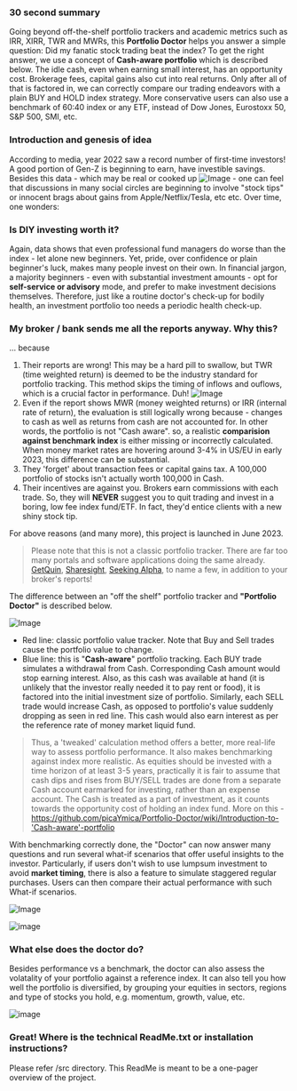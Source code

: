 ### 30 second summary
Going beyond off-the-shelf portfolio trackers and academic metrics such as IRR, XIRR, TWR and MWRs, this **Portfolio Doctor** helps you answer a simple question: Did my fanatic stock trading beat the index? To get the right answer, we use a concept of **Cash-aware portfolio** which is described below. The idle cash, even when earning small interest, has an opportunity cost. Brokerage fees, capital gains also cut into real returns. Only after all of that is factored in, we can correctly compare our trading endeavors with a plain BUY and HOLD index strategy. More conservative users can also use a benchmark of 60:40 index or any ETF, instead of Dow Jones, Eurostoxx 50, S&P 500, SMI, etc. 

### Introduction and genesis of idea
According to media, year 2022 saw a record number of first-time investors! A good portion of Gen-Z is beginning to earn, have investible savings. Besides this data - which may be real or cooked up ![Image](https://user-images.githubusercontent.com/20066864/243864065-292f45a0-8d9f-4091-963b-ec8aee2791c9.png) - one can feel that discussions in many social circles are beginning to involve "stock tips" or innocent brags about gains from Apple/Netflix/Tesla, etc etc. Over time, one wonders:

### Is DIY investing worth it? 

Again, data shows that even professional fund managers do worse than the index - let alone new beginners. Yet, pride, over confidence or plain beginner's luck, makes many people invest on their own. In financial jargon, a majority beginners - even with substantial investment amounts - opt for **self-service or advisory** mode, and prefer to make investment decisions themselves. Therefore, just like a routine doctor's check-up for bodily health, an investment portfolio too needs a periodic health check-up.

### My broker / bank sends me all the reports anyway. Why this?

... because
1. Their reports are wrong! This may be a hard pill to swallow, but TWR (time weighted return) is deemed to be the industry standard for portfolio tracking. This method skips the timing of inflows and ouflows, which is a crucial factor in performance. Duh!  ![Image](https://user-images.githubusercontent.com/20066864/243864329-9cc0cc55-bd70-4fc0-bd2d-0f714a5a063f.png)
2. Even if the report shows MWR (money weighted returns) or IRR (internal rate of return), the evaluation is still logically wrong because - changes to cash as well as returns from cash are not accounted for. In other words, the portfolio is not "Cash aware". so, a realistic **comparision against benchmark index** is either missing or incorrectly calculated. When money market rates are hovering around 3-4% in US/EU in early 2023, this difference can be substantial.
3. They 'forget' about transaction fees or capital gains tax. A 100,000 portfolio of stocks isn't actually worth 100,000 in Cash.
4. Their incentives are against you. Brokers earn commissions with each trade. So, they will **NEVER** suggest you to quit trading and invest in a boring, low fee index fund/ETF. In fact, they'd entice clients with a new shiny stock tip.

For above reasons (and many more), this project is launched in June 2023.

> Please note that this is not a classic portfolio tracker. There are far too many portals and software applications doing the same already. [GetQuin](getquin.com), [Sharesight](https://www.sharesight.com), [Seeking Alpha](https://seekingalpha.com), to name a few, in addition to your broker's reports!

The difference between an "off the shelf" portfolio tracker and **"Portfolio Doctor"** is described below. 

![Image](https://user-images.githubusercontent.com/20066864/243858729-5bbe9e64-e845-442c-8245-cb283704abda.png)

- Red line: classic portfolio value tracker. Note that Buy and Sell trades cause the portfolio value to change. 
- Blue line: this is "**Cash-aware**" portfolio tracking. Each BUY trade simulates a withdrawal from Cash. Corresponding Cash amount would stop earning interest. Also, as this cash was available at hand (it is unlikely that the investor really needed it to pay rent or food), it is factored into the initial investment size of portfolio. Similarly, each SELL trade would increase Cash, as opposed to portfolio's value suddenly dropping as seen in red line. This cash would also earn interest as per the reference rate of money market liquid fund. 

> Thus, a 'tweaked' calculation method offers a better, more real-life way to assess portfolio performance. It also makes benchmarking against index more realistic. As equities should be invested with a time horizon of at least 3-5 years, practically it is fair to assume that cash dips and rises from BUY/SELL trades are done from a separate Cash account earmarked for investing, rather than an expense account. The Cash is treated as a part of investment, as it counts towards the opportunity cost of holding an index fund. More on this - https://github.com/picaYmica/Portfolio-Doctor/wiki/Introduction-to-'Cash-aware'-portfolio 

With benchmarking correctly done, the "Doctor" can now answer many questions and run several what-if scenarios that offer useful insights to the investor. Particularly, if users don't wish to use lumpsum investment to avoid **market timing**, there is also a feature to simulate staggered regular purchases. Users can then compare their actual performance with such What-if scenarios.

![Image](https://user-images.githubusercontent.com/20066864/243866423-378681d8-fa5b-4a51-8afd-931c68faca28.png)

![image](https://github.com/picaYmica/Portfolio-Doctor/assets/20066864/4a9c993f-2d32-4691-a3bb-404d3311db0c)

### What else does the doctor do?

Besides performance vs a benchmark, the doctor can also assess the volatality of your portfolio against a reference index. It can also tell you how well the portfolio is diversified, by grouping your equities in sectors, regions and type of stocks you hold, e.g. momentum, growth, value, etc.

![image](https://github.com/picaYmica/Portfolio-Doctor/assets/20066864/443b1330-0e9d-4f12-9d07-37de30a25eaf)


### Great! Where is the technical ReadMe.txt or installation instructions?

Please refer /src directory. This ReadMe is meant to be a one-pager overview of the project.
